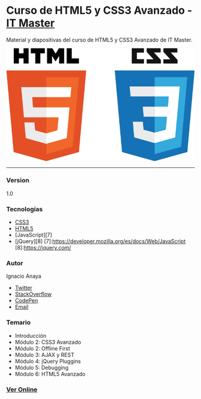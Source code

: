 # Curso de HTML5 y CSS3 Avanzado - [IT Master][6]
[6]:http://www.itmaster.com.ar/

Material y diapositivas del curso de HTML5 y CSS3 Avanzado de IT Master.

<p style="text-align: center;">
  <img src="img/hyc.png" alt="html5-css3" title="html5-css3" /> 
</p>

___

### Version
1.0

### Tecnologías
* [CSS3](https://developer.mozilla.org/en-US/docs/Web/CSS)
* [HTML5](https://developer.mozilla.org/en-US/docs/Web/Guide/HTML/HTML5)
* [JavaScript][7]
* [jQuery][8]
[7]:https://developer.mozilla.org/es/docs/Web/JavaScript
[8]:https://jquery.com/

### Autor
Ignacio Anaya
* [Twitter][0]
* [StackOverflow][4]
* [CodePen][3] 
* [Email][1]

[1]:mailto:ignacio.anaya89@gmail.com
[0]:http://twitter.com/ianaya89
[3]:http://codepen.io/ianaya89
[4]:http://stackoverflow.com/users/4195328/ianaya89

### Temario

* Introducción
* Módulo 2: CSS3 Avanzado
* Módulo 2: Offline First
* Módulo 3: AJAX y REST
* Módulo 4: jQuery Pluggins
* Módulo 5: Debugging
* Módulo 6: HTML5 Avanzado

### [Ver Online](http://ianaya89.github.io/curso-html5-css3-itmaster/)
